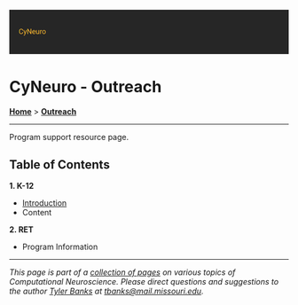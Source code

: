 ![](/images/cyneurologo2.png)

# CyNeuro - Outreach

[**Home**](/) > [**Outreach**](./)

---
Program support resource page.

## Table of Contents

**1. K-12** 

* [Introduction](/research/introduction)
* Content

**2. RET**

* Program Information



---
*This page is part of a [collection of pages](/) on various topics of Computational Neuroscience. Please direct questions and suggestions to the author [Tyler Banks](https://tylerbanks.net) at [tbanks@mail.missouri.edu](mailto:tbanks@mail.missouri.edu).*
